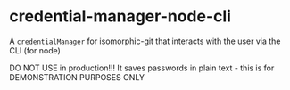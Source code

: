 # credential-manager-node-cli
A `credentialManager` for isomorphic-git that interacts with the user via the CLI (for node)

DO NOT USE in production!!! It saves passwords in plain text - this is for DEMONSTRATION PURPOSES ONLY
